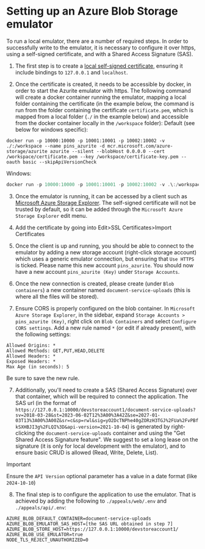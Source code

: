 # Setting up an Azure Blob Storage emulator

To run a local emulator, there are a number of required steps. In order to successfully write to the emulator, it is necessary to configure it over https, using a self-signed certificate, and with a Shared Access Signature (SAS).

1. The first step is to create a [local self-signed certificate](cert.md), ensuring it include bindings to `127.0.0.1` and `localhost`.

2. Once the certificate is created, it needs to be accessible by docker, in order to start the Azurite emulator with https.
   The following command will create a docker container running the emulator, mapping a local folder containing the certificate (in the example below, the command is run from the folder containing the certificate `certificate.pem`, which is mapped from a local folder (`./` in the example below) and accessible from the docker container locally in the `/workspace` folder):
   Default (see below for windows specific):

```shell
docker run -p 10000:10000 -p 10001:10001 -p 10002:10002 -v ./:/workspace --name pins_azurite -d mcr.microsoft.com/azure-storage/azurite azurite --silent --blobHost 0.0.0.0 --cert /workspace/certificate.pem --key /workspace/certificate-key.pem --oauth basic --skipApiVersionCheck
```

Windows:

```powershell
docker run -p 10000:10000 -p 10001:10001 -p 10002:10002 -v .\:/workspace --name pins_azurite -d mcr.microsoft.com/azure-storage/azurite azurite --silent --blobHost 0.0.0.0 --cert /workspace/certificate.pem --key /workspace/certificate-key.pem --oauth basic --skipApiVersionCheck
```

3. Once the emulator is running, it can be accessed by a client such as [Microsoft Azure Storage Explorer](https://azure.microsoft.com/en-gb/products/storage/storage-explorer). The self-signed certificate will not be trusted by default, so it can be added through the `Microsoft Azure Storage Explorer` edit menu.
4. Add the certificate by going into Edit>SSL Certificates>Import Certificates

5. Once the client is up and running, you should be able to connect to the emulator by adding a new storage account (right-click storage account) which uses a generic emulator connection, but ensuring that `Use HTTPS` is ticked. Please name this new account `pins_azurite`. You should now have a new account `pins_azurite (Key)` under `Storage Accounts`.

6. Once the new connection is created, please create (under `Blob containers`) a new container named `document-service-uploads` (this is where all the files will be stored).

7. Ensure CORS is properly configured on the blob container. In `Microsoft Azure Storage Explorer`, in the sidebar, expand `Storage Accounts > pins_azurite (Key)`, right click on `Blob Containers` and select `Configure CORS settings`. Add a new rule named `*` (or edit if already present), with the following settings:

```shell
Allowed Origins: *
Allowed Methods: GET,PUT,HEAD,DELETE
Allowed Headers: *
Exposed Headers: *
Max Age (in seconds): 5
```

Be sure to save the new rule.

7. Additionally, you'll need to create a SAS (Shared Access Signature) over that container, which will be required to connect the application. The SAS url (in the format of `https://127.0.0.1:10000/devstoreaccount1/document-service-uploads?sv=2018-03-28&st=2023-06-02T12%3A00%3A42Z&se=2027-01-03T13%3A00%3A00Z&sr=c&sp=rwl&sig=yO2DcTNPhe40gZORzH3TGJ%2FUa%2FvPBfkSXHBJI3g%2FLQI%3D&api-version=2021-10-04`) is generated by right-clicking the `document-service-uploads` container and using the "Get Shared Access Signature feature". We suggest to set a long lease on the signature (it is only for local development with the emulator), and to ensure basic CRUD is allowed (Read, Write, Delete, List).

> [!IMPORTANT]
> Ensure the `API Version` optional parameter has a value in a date format (like `2024-10-10`)

8. The final step is to configure the application to use the emulator. That is achieved by adding the following to `./appeals/web/.env` and `./appeals/api/.env`:

```shell
AZURE_BLOB_DEFAULT_CONTAINER=document-service-uploads
AZURE_BLOB_EMULATOR_SAS_HOST=[the SAS URL obtained in step 7]
AZURE_BLOB_STORE_HOST=https://127.0.0.1:10000/devstoreaccount1/
AZURE_BLOB_USE_EMULATOR=true
NODE_TLS_REJECT_UNAUTHORIZED=0
```
